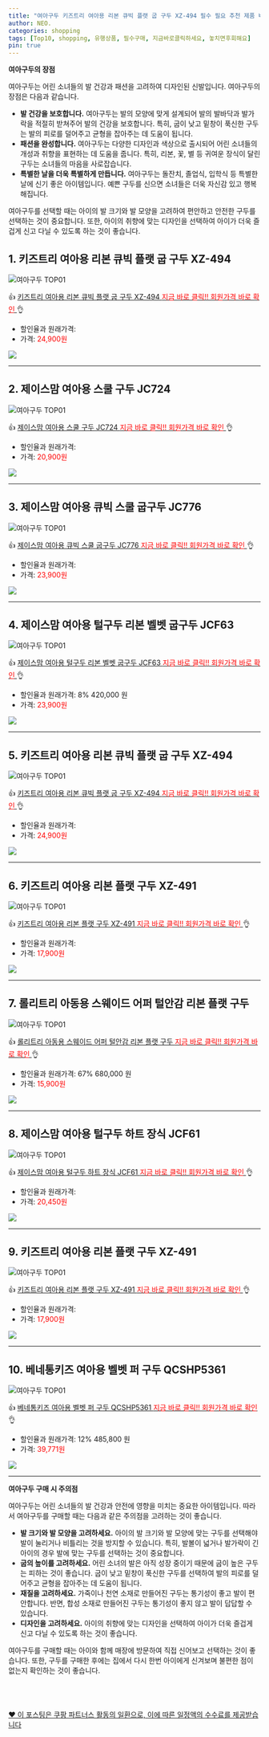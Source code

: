 ```yaml
---
title: "여아구두 키즈트리 여아용 리본 큐빅 플랫 굽 구두 XZ-494 필수 필요 추천 제품 비교 최저 가격 비교 장점 구매 후기 구매평"
author: NEO.
categories: shopping
tags: [Top10, shopping, 유행상품, 필수구매, 지금바로클릭하세요, 놓치면후회해요]
pin: true
---
```

**여아구두의 장점**

여아구두는 어린 소녀들의 발 건강과 패션을 고려하여 디자인된 신발입니다. 여아구두의 장점은 다음과 같습니다.

* **발 건강을 보호합니다.** 여아구두는 발의 모양에 맞게 설계되어 발의 발바닥과 발가락을 적절히 받쳐주어 발의 건강을 보호합니다. 특히, 굽이 낮고 밑창이 푹신한 구두는 발의 피로를 덜어주고 균형을 잡아주는 데 도움이 됩니다.
* **패션을 완성합니다.** 여아구두는 다양한 디자인과 색상으로 출시되어 어린 소녀들의 개성과 취향을 표현하는 데 도움을 줍니다. 특히, 리본, 꽃, 별 등 귀여운 장식이 달린 구두는 소녀들의 마음을 사로잡습니다.
* **특별한 날을 더욱 특별하게 만듭니다.** 여아구두는 돌잔치, 졸업식, 입학식 등 특별한 날에 신기 좋은 아이템입니다. 예쁜 구두를 신으면 소녀들은 더욱 자신감 있고 행복해집니다.

여아구두를 선택할 때는 아이의 발 크기와 발 모양을 고려하여 편안하고 안전한 구두를 선택하는 것이 중요합니다. 또한, 아이의 취향에 맞는 디자인을 선택하여 아이가 더욱 즐겁게 신고 다닐 수 있도록 하는 것이 좋습니다.

   

## 1. 키즈트리 여아용 리본 큐빅 플랫 굽 구두 XZ-494

![여아구두 TOP01](https://thumbnail7.coupangcdn.com/thumbnails/remote/490x490ex/image/retail/images/7744301237563592-a55d207e-27d6-4fe5-ba60-95a93eed4b2c.jpg)


👍 [키즈트리 여아용 리본 큐빅 플랫 굽 구두 XZ-494 <font color=red> 지금 바로 클릭!! 회원가격 바로 확인 </font> ](https://link.coupang.com/re/AFFSDP?lptag=AF3617701&subid=GithubCoopas&pageKey=6741306015&traceid=V0-153&itemId=15737632708&vendorItemId=82951551297) 👌 


- 할인율과 원래가격: 
- 가격: <span style='color:red'>24,900원</span>

[![](/discount_price.png)](https://link.coupang.com/re/AFFSDP?lptag=AF3617701&subid=GithubCoopas&pageKey=6741306015&traceid=V0-153&itemId=15737632708&vendorItemId=82951551297)

---


   

## 2. 제이스맘 여아용 스쿨 구두 JC724

![여아구두 TOP01](https://thumbnail10.coupangcdn.com/thumbnails/remote/490x490ex/image/vendor_inventory/70c0/d2b98bea5d2537961493919f24d221f2e774d82fbdd38fe30c9263b5a7e6.jpg)


👍 [제이스맘 여아용 스쿨 구두 JC724 <font color=red> 지금 바로 클릭!! 회원가격 바로 확인 </font> ](https://link.coupang.com/re/AFFSDP?lptag=AF3617701&subid=GithubCoopas&pageKey=1598474021&traceid=V0-153&itemId=2730696473&vendorItemId=71496007572) 👌 


- 할인율과 원래가격: 
- 가격: <span style='color:red'>20,900원</span>

[![](/discount_price.png)](https://link.coupang.com/re/AFFSDP?lptag=AF3617701&subid=GithubCoopas&pageKey=1598474021&traceid=V0-153&itemId=2730696473&vendorItemId=71496007572)

---


   

## 3. 제이스맘 여아용 큐빅 스쿨 굽구두 JC776

![여아구두 TOP01](https://thumbnail8.coupangcdn.com/thumbnails/remote/490x490ex/image/vendor_inventory/49eb/fad4cced6fac2a7fdc0069a4c4aae64a19306baff1ad47191d448e162b5e.jpg)


👍 [제이스맘 여아용 큐빅 스쿨 굽구두 JC776 <font color=red> 지금 바로 클릭!! 회원가격 바로 확인 </font> ](https://link.coupang.com/re/AFFSDP?lptag=AF3617701&subid=GithubCoopas&pageKey=6122515378&traceid=V0-153&itemId=11615233937&vendorItemId=79092321787) 👌 


- 할인율과 원래가격: 
- 가격: <span style='color:red'>23,900원</span>

[![](/discount_price.png)](https://link.coupang.com/re/AFFSDP?lptag=AF3617701&subid=GithubCoopas&pageKey=6122515378&traceid=V0-153&itemId=11615233937&vendorItemId=79092321787)

---


   

## 4. 제이스맘 여아용 털구두 리본 벨벳 굽구두 JCF63

![여아구두 TOP01](https://thumbnail6.coupangcdn.com/thumbnails/remote/490x490ex/image/vendor_inventory/c0d6/1a948c3c7675a93f2e3dd697bdeea1d827b7b163786ef69c97ae5ab41ad5.jpg)


👍 [제이스맘 여아용 털구두 리본 벨벳 굽구두 JCF63 <font color=red> 지금 바로 클릭!! 회원가격 바로 확인 </font> ](https://link.coupang.com/re/AFFSDP?lptag=AF3617701&subid=GithubCoopas&pageKey=7731132815&traceid=V0-153&itemId=20775015741&vendorItemId=87844884827) 👌 


- 할인율과 원래가격: 8%  420,000   원
- 가격: <span style='color:red'>23,900원</span>

[![](/discount_price.png)](https://link.coupang.com/re/AFFSDP?lptag=AF3617701&subid=GithubCoopas&pageKey=7731132815&traceid=V0-153&itemId=20775015741&vendorItemId=87844884827)

---


   

## 5. 키즈트리 여아용 리본 큐빅 플랫 굽 구두 XZ-494

![여아구두 TOP01](https://thumbnail6.coupangcdn.com/thumbnails/remote/490x490ex/image/retail/images/7744098998343940-0ddbc402-b8c4-4293-ae74-7cfcbd214375.jpg)


👍 [키즈트리 여아용 리본 큐빅 플랫 굽 구두 XZ-494 <font color=red> 지금 바로 클릭!! 회원가격 바로 확인 </font> ](https://link.coupang.com/re/AFFSDP?lptag=AF3617701&subid=GithubCoopas&pageKey=6741306015&traceid=V0-153&itemId=15737632710&vendorItemId=82951551320) 👌 


- 할인율과 원래가격: 
- 가격: <span style='color:red'>24,900원</span>

[![](/discount_price.png)](https://link.coupang.com/re/AFFSDP?lptag=AF3617701&subid=GithubCoopas&pageKey=6741306015&traceid=V0-153&itemId=15737632710&vendorItemId=82951551320)

---


   

## 6. 키즈트리 여아용 리본 플랫 구두 XZ-491

![여아구두 TOP01](https://thumbnail6.coupangcdn.com/thumbnails/remote/490x490ex/image/retail/images/1680388086462484-c94ccb45-5892-4738-9cae-dc8f72441b77.jpg)


👍 [키즈트리 여아용 리본 플랫 구두 XZ-491 <font color=red> 지금 바로 클릭!! 회원가격 바로 확인 </font> ](https://link.coupang.com/re/AFFSDP?lptag=AF3617701&subid=GithubCoopas&pageKey=6741305295&traceid=V0-153&itemId=15737629739&vendorItemId=82951548170) 👌 


- 할인율과 원래가격: 
- 가격: <span style='color:red'>17,900원</span>

[![](/discount_price.png)](https://link.coupang.com/re/AFFSDP?lptag=AF3617701&subid=GithubCoopas&pageKey=6741305295&traceid=V0-153&itemId=15737629739&vendorItemId=82951548170)

---


   

## 7. 롤리트리 아동용 스웨이드 어퍼 털안감 리본 플랫 구두

![여아구두 TOP01](https://thumbnail10.coupangcdn.com/thumbnails/remote/490x490ex/image/retail/images/2173878333672316-4011358c-e8bb-4110-bf0d-699f1df2ab72.jpg)


👍 [롤리트리 아동용 스웨이드 어퍼 털안감 리본 플랫 구두 <font color=red> 지금 바로 클릭!! 회원가격 바로 확인 </font> ](https://link.coupang.com/re/AFFSDP?lptag=AF3617701&subid=GithubCoopas&pageKey=7610236869&traceid=V0-153&itemId=20153596765&vendorItemId=87246502687) 👌 


- 할인율과 원래가격: 67%  680,000   원
- 가격: <span style='color:red'>15,900원</span>

[![](/discount_price.png)](https://link.coupang.com/re/AFFSDP?lptag=AF3617701&subid=GithubCoopas&pageKey=7610236869&traceid=V0-153&itemId=20153596765&vendorItemId=87246502687)

---


   

## 8. 제이스맘 여아용 털구두 하트 장식 JCF61

![여아구두 TOP01](https://thumbnail7.coupangcdn.com/thumbnails/remote/490x490ex/image/vendor_inventory/d22d/ec27994cfaa4871dc055ecfed56e01fca0b80478c8775c71e45ac8bc843c.jpg)


👍 [제이스맘 여아용 털구두 하트 장식 JCF61 <font color=red> 지금 바로 클릭!! 회원가격 바로 확인 </font> ](https://link.coupang.com/re/AFFSDP?lptag=AF3617701&subid=GithubCoopas&pageKey=6870613491&traceid=V0-153&itemId=16434340109&vendorItemId=83636206497) 👌 


- 할인율과 원래가격: 
- 가격: <span style='color:red'>20,450원</span>

[![](/discount_price.png)](https://link.coupang.com/re/AFFSDP?lptag=AF3617701&subid=GithubCoopas&pageKey=6870613491&traceid=V0-153&itemId=16434340109&vendorItemId=83636206497)

---


   

## 9. 키즈트리 여아용 리본 플랫 구두 XZ-491

![여아구두 TOP01](https://thumbnail6.coupangcdn.com/thumbnails/remote/490x490ex/image/retail/images/1680914462999654-cd7c286a-2ee9-42cf-825e-e7a234f1eecf.jpg)


👍 [키즈트리 여아용 리본 플랫 구두 XZ-491 <font color=red> 지금 바로 클릭!! 회원가격 바로 확인 </font> ](https://link.coupang.com/re/AFFSDP?lptag=AF3617701&subid=GithubCoopas&pageKey=6741305295&traceid=V0-153&itemId=15737629755&vendorItemId=82951548248) 👌 


- 할인율과 원래가격: 
- 가격: <span style='color:red'>17,900원</span>

[![](/discount_price.png)](https://link.coupang.com/re/AFFSDP?lptag=AF3617701&subid=GithubCoopas&pageKey=6741305295&traceid=V0-153&itemId=15737629755&vendorItemId=82951548248)

---


   

## 10. 베네통키즈 여아용 벨벳 퍼 구두 QCSHP5361

![여아구두 TOP01](https://thumbnail7.coupangcdn.com/thumbnails/remote/490x490ex/image/retail/images/1438741912241327-768f0cc0-1b74-4460-9a08-4cc6291317ef.jpg)


👍 [베네통키즈 여아용 벨벳 퍼 구두 QCSHP5361 <font color=red> 지금 바로 클릭!! 회원가격 바로 확인 </font> ](https://link.coupang.com/re/AFFSDP?lptag=AF3617701&subid=GithubCoopas&pageKey=7662896910&traceid=V0-153&itemId=20419843494&vendorItemId=87501476896) 👌 


- 할인율과 원래가격: 12%  485,800   원
- 가격: <span style='color:red'>39,771원</span>

[![](/discount_price.png)](https://link.coupang.com/re/AFFSDP?lptag=AF3617701&subid=GithubCoopas&pageKey=7662896910&traceid=V0-153&itemId=20419843494&vendorItemId=87501476896)

---
**여아구두 구매 시 주의점**

여아구두는 어린 소녀들의 발 건강과 안전에 영향을 미치는 중요한 아이템입니다. 따라서 여아구두를 구매할 때는 다음과 같은 주의점을 고려하는 것이 좋습니다.

* **발 크기와 발 모양을 고려하세요.** 아이의 발 크기와 발 모양에 맞는 구두를 선택해야 발이 눌리거나 비틀리는 것을 방지할 수 있습니다. 특히, 발볼이 넓거나 발가락이 긴 아이의 경우 발에 맞는 구두를 선택하는 것이 중요합니다.
* **굽의 높이를 고려하세요.** 어린 소녀의 발은 아직 성장 중이기 때문에 굽이 높은 구두는 피하는 것이 좋습니다. 굽이 낮고 밑창이 푹신한 구두를 선택하여 발의 피로를 덜어주고 균형을 잡아주는 데 도움이 됩니다.
* **재질을 고려하세요.** 가죽이나 천연 소재로 만들어진 구두는 통기성이 좋고 발이 편안합니다. 반면, 합성 소재로 만들어진 구두는 통기성이 좋지 않고 발이 답답할 수 있습니다.
* **디자인을 고려하세요.** 아이의 취향에 맞는 디자인을 선택하여 아이가 더욱 즐겁게 신고 다닐 수 있도록 하는 것이 좋습니다.

여아구두를 구매할 때는 아이와 함께 매장에 방문하여 직접 신어보고 선택하는 것이 좋습니다. 또한, 구두를 구매한 후에는 집에서 다시 한번 아이에게 신겨보며 불편한 점이 없는지 확인하는 것이 좋습니다.<br><br><br><br><br> [ ❤  이 포스팅은 쿠팡 파트너스 활동의 일환으로, 이에 따른 일정액의 수수료를 제공받습니다](https://link.coupang.com/a/bcEFyh)
